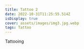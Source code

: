 ```yaml
---
title: Tattoo 2
date: 2022-10-31T11:25:55.514Z
isDisplay: true
cover: assets/images/img3.jpg.webp
tags: Tattoo
---
```

T﻿attooing